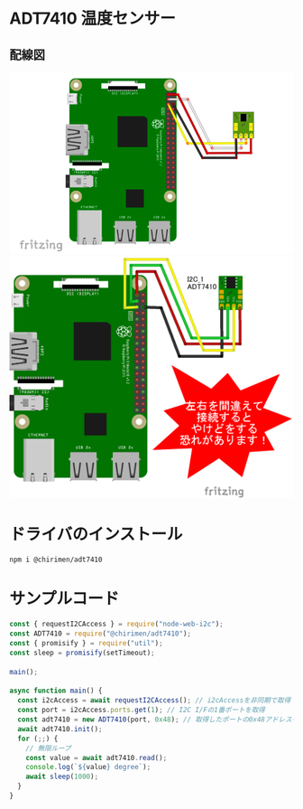 # ADT7410 温度センサー

## 配線図

![配線図1](./schematic.png "schematic")
![配線図2](./schematic_warning.png "schematic")

# ドライバのインストール

```
npm i @chirimen/adt7410
```

# サンプルコード

```javascript
const { requestI2CAccess } = require("node-web-i2c");
const ADT7410 = require("@chirimen/adt7410");
const { promisify } = require("util");
const sleep = promisify(setTimeout);

main();

async function main() {
  const i2cAccess = await requestI2CAccess(); // i2cAccessを非同期で取得
  const port = i2cAccess.ports.get(1); // I2C I/Fの1番ポートを取得
  const adt7410 = new ADT7410(port, 0x48); // 取得したポートの0x48アドレスをADT7410ドライバで受信する
  await adt7410.init();
  for (;;) {
    // 無限ループ
    const value = await adt7410.read();
    console.log(`${value} degree`);
    await sleep(1000);
  }
}
